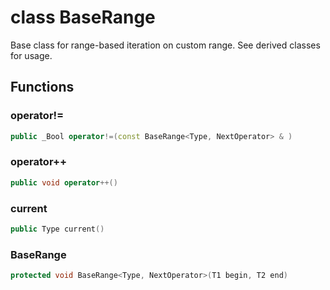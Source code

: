 # class BaseRange


 Base class for range-based iteration on custom range. See derived classes for usage.



## Functions

### operator!=

```cpp
public _Bool operator!=(const BaseRange<Type, NextOperator> & )
```


### operator++

```cpp
public void operator++()
```


### current

```cpp
public Type current()
```


### BaseRange

```cpp
protected void BaseRange<Type, NextOperator>(T1 begin, T2 end)
```





